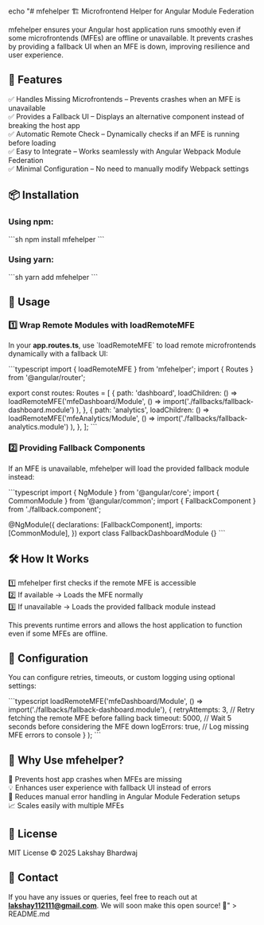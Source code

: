 echo "# mfehelper 🏗 Microfrontend Helper for Angular Module Federation

mfehelper ensures your Angular host application runs smoothly even if some microfrontends (MFEs) are offline or unavailable. It prevents crashes by providing a fallback UI when an MFE is down, improving resilience and user experience.

## 🚀 Features  
✅ Handles Missing Microfrontends – Prevents crashes when an MFE is unavailable  
✅ Provides a Fallback UI – Displays an alternative component instead of breaking the host app  
✅ Automatic Remote Check – Dynamically checks if an MFE is running before loading  
✅ Easy to Integrate – Works seamlessly with Angular Webpack Module Federation  
✅ Minimal Configuration – No need to manually modify Webpack settings  

## 📦 Installation  

### Using npm:  
\`\`\`sh
npm install mfehelper
\`\`\`

### Using yarn:  
\`\`\`sh
yarn add mfehelper
\`\`\`

## 🔧 Usage  

### 1️⃣ Wrap Remote Modules with loadRemoteMFE  
In your **app.routes.ts**, use \`loadRemoteMFE\` to load remote microfrontends dynamically with a fallback UI:  

\`\`\`typescript
import { loadRemoteMFE } from 'mfehelper';
import { Routes } from '@angular/router';

export const routes: Routes = [
  {
    path: 'dashboard',
    loadChildren: () => 
      loadRemoteMFE('mfeDashboard/Module', () => 
        import('./fallbacks/fallback-dashboard.module')
      ),
  },
  {
    path: 'analytics',
    loadChildren: () => 
      loadRemoteMFE('mfeAnalytics/Module', () => 
        import('./fallbacks/fallback-analytics.module')
      ),
  },
];
\`\`\`

### 2️⃣ Providing Fallback Components  
If an MFE is unavailable, mfehelper will load the provided fallback module instead:

\`\`\`typescript
import { NgModule } from '@angular/core';
import { CommonModule } from '@angular/common';
import { FallbackComponent } from './fallback.component';

@NgModule({
  declarations: [FallbackComponent],
  imports: [CommonModule],
})
export class FallbackDashboardModule {}
\`\`\`

## 🛠 How It Works  
1️⃣ mfehelper first checks if the remote MFE is accessible  
2️⃣ If available → Loads the MFE normally  
3️⃣ If unavailable → Loads the provided fallback module instead  

This prevents runtime errors and allows the host application to function even if some MFEs are offline.  

## 📌 Configuration  
You can configure retries, timeouts, or custom logging using optional settings:  

\`\`\`typescript
loadRemoteMFE('mfeDashboard/Module', () => 
  import('./fallbacks/fallback-dashboard.module'), 
  {
    retryAttempts: 3,  // Retry fetching the remote MFE before falling back
    timeout: 5000,      // Wait 5 seconds before considering the MFE down
    logErrors: true,    // Log missing MFE errors to console
  }
);
\`\`\`

## 🎯 Why Use mfehelper?  
🚀 Prevents host app crashes when MFEs are missing  
💡 Enhances user experience with fallback UI instead of errors  
🔧 Reduces manual error handling in Angular Module Federation setups  
📈 Scales easily with multiple MFEs  

## 📄 License  
MIT License © 2025 Lakshay Bhardwaj  

## 📢 Contact  
If you have any issues or queries, feel free to reach out at **lakshay112111@gmail.com**. We will soon make this open source! 🚀" > README.md
